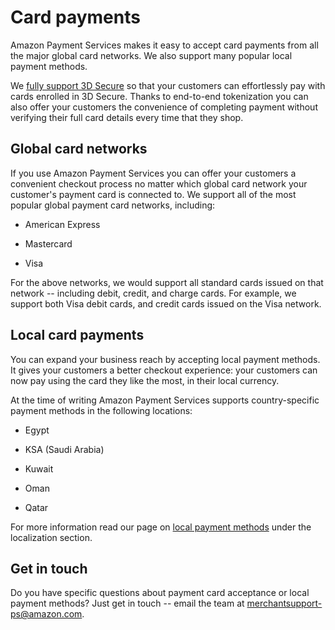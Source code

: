 Card payments
=============

Amazon Payment Services makes it easy to accept card payments from all
the major global card networks. We also support many popular local
payment methods.

We [fully support 3D Secure](54.md) so that your customers can
effortlessly pay with cards enrolled in 3D Secure. Thanks to end-to-end
tokenization you can also offer your customers the convenience of
completing payment without verifying their full card details every time
that they shop.

Global card networks
--------------------

If you use Amazon Payment Services you can offer your customers a
convenient checkout process no matter which global card network your
customer's payment card is connected to. We support all of the most
popular global payment card networks, including:

-   American Express

-   Mastercard

-   Visa

For the above networks, we would support all standard cards issued on
that network -- including debit, credit, and charge cards. For example,
we support both Visa debit cards, and credit cards issued on the Visa
network.

Local card payments
-------------------

You can expand your business reach by accepting local payment methods.
It gives your customers a better checkout experience: your customers can
now pay using the card they like the most, in their local currency.

At the time of writing Amazon Payment Services supports country-specific
payment methods in the following locations:

-   Egypt

-   KSA (Saudi Arabia)

-   Kuwait

-   Oman

-   Qatar

For more information read our page on [local payment
methods](44.md) under the localization section.

Get in touch
------------

Do you have specific questions about payment card acceptance or local
payment methods? Just get in touch -- email the team at
<merchantsupport-ps@amazon.com>.
